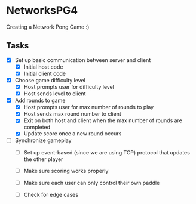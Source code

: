 # NetworksPG4
Creating a Network Pong Game :) 
## Tasks
- [x] Set up basic communication between server and client 
  - [x] Initial host code 
  - [x] Initial client code 
- [x] Choose game difficulty level
  - [x] Host prompts user for difficulty level 
  - [x] Host sends level to client 
- [x] Add rounds to game
  - [x] Host prompts user for max number of rounds to play
  - [x] Host sends max round number to client
  - [x] Exit on both host and client when the max number of rounds are completed 
  - [x] Update score once a new round occurs
- [ ] Synchronize gameplay
    - [ ] Set up event-based (since we are using TCP) protocol that updates the other player
    - [ ] Make sure scoring works properly 
    - [ ] Make sure each user can only control their own paddle
    - [ ] Check for edge cases
  
